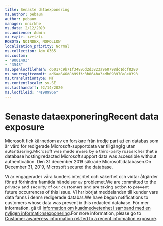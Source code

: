```yaml
---
title: Senaste dataexponering
ms.author: pebaum
author: pebaum
manager: mnirkhe
ms.date: 2/12/2020
ms.audience: Admin
ms.topic: article
ROBOTS: NOINDEX, NOFOLLOW
localization_priority: Normal
ms.collection: Adm_O365
ms.custom:
- "9001493"
- "3548"
ms.openlocfilehash: d6017c9b71f34856d2d3823a960798dc1dcf8280
ms.sourcegitcommit: ad6ae646d8b99f3c3b864ba3adb093970e8e8393
ms.translationtype: MT
ms.contentlocale: sv-SE
ms.lasthandoff: 02/14/2020
ms.locfileid: "41989966"
---
```

# <a name="recent-data-exposure"></a><span data-ttu-id="6829e-102">Senaste dataexponering</span><span class="sxs-lookup"><span data-stu-id="6829e-102">Recent data exposure</span></span>

<span data-ttu-id="6829e-103">Microsoft fick kännedom av en forskare från tredje part att en databas som är värd för redigerade Microsoft-supportdata var tillgänglig utan autentisering.</span><span class="sxs-lookup"><span data-stu-id="6829e-103">Microsoft was made aware by a third-party researcher that a database hosting redacted Microsoft support data was accessible without authentication.</span></span> <span data-ttu-id="6829e-104">Den 31 december 2019 säkrade Microsoft databasen.</span><span class="sxs-lookup"><span data-stu-id="6829e-104">On December 31, 2019, Microsoft secured the database.</span></span>

<span data-ttu-id="6829e-105">Vi är engagerade i våra kunders integritet och säkerhet och vidtar åtgärder för att förhindra framtida händelser av problemet.</span><span class="sxs-lookup"><span data-stu-id="6829e-105">We are committed to the privacy and security of our customers and are taking action to prevent future occurrences of this issue.</span></span> <span data-ttu-id="6829e-106">Vi har börjat meddelanden till kunder vars data fanns i denna redigerade databas.</span><span class="sxs-lookup"><span data-stu-id="6829e-106">We have begun notifications to customers whose data was present in this redacted database.</span></span> <span data-ttu-id="6829e-107">För mer information, gå till [information om kundmedvetenhet i samband med en nyligen informationsexponering](https://aka.ms/privacyinfo).</span><span class="sxs-lookup"><span data-stu-id="6829e-107">For more information, please go to [Customer awareness information related to a recent information exposure](https://aka.ms/privacyinfo).</span></span>
